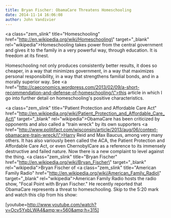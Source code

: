 ```yaml
---
title: Bryan Fischer: ObamaCare Threatens Homeschooling
date: 2014-11-14 16:06:08
author: John Vandivier
---
```




<a class=\"zem_slink\" title=\"Homeschooling\" href=\"http://en.wikipedia.org/wiki/Homeschooling\" target=\"_blank\" rel=\"wikipedia\">Homeschooling</a> takes power from the central government and gives it to the family in a very powerful way, through education. It is freedom at its finest.

Homeschooling not only produces consistently better results, it does so cheaper, in a way that minimizes government, in a way that maximizes personal responsibility, in a way that strengthens familial bonds, and in a morally superior way. See <a href=\"http://caeconomics.wordpress.com/2013/02/09/a-short-recommendation-and-defense-of-homeschooling/\">this article</a> in which I go into further detail on homeschooling's positive characteristics.

<a class=\"zem_slink\" title=\"Patient Protection and Affordable Care Act\" href=\"http://en.wikipedia.org/wiki/Patient_Protection_and_Affordable_Care_Act\" target=\"_blank\" rel=\"wikipedia\">ObamaCare</a> has been criticized by opponents and also called a \"train wreck\" by its own supporters <a href=\"http://www.politifact.com/wisconsin/article/2013/aug/06/context-obamacare-train-wreck/\">Harry Reid and Max Baucus</a>, among very many others. It has also variously been called the ACA, the Patient Protection and Affordable Care Act, or even ChernobylCare as a reference to its immensely destructive and failed nature. Now there is a new complaint to level against the thing. <a class=\"zem_slink\" title=\"Bryan Fischer\" href=\"http://en.wikipedia.org/wiki/Bryan_Fischer\" target=\"_blank\" rel=\"wikipedia\">Bryan Fischer</a> of <a class=\"zem_slink\" title=\"American Family Radio\" href=\"http://en.wikipedia.org/wiki/American_Family_Radio\" target=\"_blank\" rel=\"wikipedia\">American Family Radio</a> hosts the radio show, \"Focal Point with Bryan Fischer.\" He recently reported that ObamaCare represents a threat to homeschooling. Skip to the 5:20 mark and watch this clip from his show:

[youtube=http://www.youtube.com/watch?v=Ocv5YxbLWA4&amp;w=560&amp;h=315]